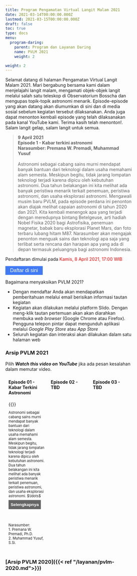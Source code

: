 ```yaml
---
title: Program Pengamatan Virtual Langit Malam 2021
date: 2021-03-14T00:00:00.000Z
lastmod: 2021-03-15T00:00:00.000Z
draft: false
toc: true
type: docs
menu:
  program-daring:
    parent: Program dan Layanan Daring
    name: PVLM 2021
    weight: 2

weight: 2
---
```


<style>
* {
  box-sizing: border-box;
}

/* Create three equal columns that floats next to each other */
.column {
  float: left;
  width: 33.33%;
  padding: 10px;
  /* text-align: justify;
  text-justify: inter-word; */
  }

/* Clear floats after the columns */
.row:after {
  content: "";
  display: table;
  clear: both;
}

/* div.desc {
  padding: 20px;
} */

/* @media screen and (min-width: 601px) {
  p {
    font-size: 16px;
  }
}

@media screen and (max-width: 600px) {
  p {
    font-size: 14px;
  }
} */

.showmore {
  font-size: 0.8em;
}

.showmore .more, .showmore.show .dots {
  display: none
}

.showmore.show .more {
  display: inline
}

.showmore button {
  cursor: pointer;
  display: block;
  margin-top: 0.5em;
  margin-bottom: 1em;
  font-weight: bold;
  background-color: #656565;
  color: white;
  border: none;
  outline: none;
  padding: 0.5em;
}

.tombol {
  background-color: #417AF5; /* blue */
  border: none;
  color: white;
  padding: 5px 15px;
  text-align: center;
  text-decoration: none;
  display: inline-block;
  font-size: 16px;
}
</style>

Selamat datang di halaman Pengamatan Virtual Langit Malam 2021. Mari bergabung bersama kami dalam menjelajahi langit malam, mengamati objek-objek langit melalui salah satu teleskop di Observatorium Bosscha dan mengupas topik-topik astronomi menarik. Episode-episode yang akan datang akan diumumkan di sini dan di media sosial sebelum kegiatan tersebut dilaksanakan. Anda juga dapat menonton kembali episode yang telah dilaksanakan pada kanal YouTube kami. Terima kasih telah menonton!. Salam langit gelap, salam langit untuk semua. 

> **9 April 2021** <br>
**Episode 1 - Kabar terkini astronomi** <br>
**Narasumber: Premana W. Premadi, Muhammad Yusuf** <br><br>
Astronomi sebagai cabang sains murni mendapat banyak bantuan dari teknologi dalam usaha memahami alam semesta. Meskipun begitu, tidak jarang lompatan teknologi terjadi karena dipicu oleh kebutuhan astronomi. Dua tahun belakangan ini kita melihat ada banyak peristiwa menarik terkait penemuan, peristiwa astronomi, dan usaha eksplorasi astronomi. Mengawali musim baru PVLM, pada episode perdana ini penonton akan diajak melihat capaian astronomi di tahun 2020 dan 2021. Kita kembali menengok apa yang terjadi dengan meredupnya bintang Betelgeuse, arti hadiah Nobel Fisika 2020 bagi Astrofisika, penemuan magnetar, babak baru eksplorasi Planet Mars, dan foto terbaru lubang hitam M87. Narasumber akan mengajak penonton menguak sains dan teknologi apa saja yang terlibat serta rencana dan harapan apa yang ada di depan termasuk peluangnya bagi astronomi Indonesia.

Pendaftaran dimulai pada <font color="red">Kamis, 8 April 2021, 17:00 WIB </font> 

<a href="https://bit.ly/pvlm2021" target="_blank"><button class="tombol">Daftar di sini</button></a>

Bagaimana menyaksikan PVLM 2021?
- Dengan mendaftar Anda akan mendapatkan pemberitahuan melalui email berisikan informasi tautan kegiatan
- Kegiatan akan dilakukan melalui platform Slido. Dengan meng-klik tautan pertemuan akan akan diarahkan membuka <i>web browser</i> (Google Chrome atau Firefox). Pengguna telepon pintar dapat mengunduh aplikasi melalui <i>Google Play Store</i> atau <i>App Store</i> 
- Seluruh kegiatan dan interaksi akan dilakukan dalam satu halaman web  


### Arsip PVLM 2021

Pilih **_Watch this video on YouTube_** jika ada pesan kesalahan dalam memutar video.

<div class="row">
  <div class="column">
    <b>Episode 01 - Kabar Terkini Astronomi</b>
  </div>
  <div class="column">
    <b>Episode 02 - TBD</b>
  </div>
  <div class="column">
    <b>Episode 03 - TBD</b>
  </div>
</div>

<div class="row">
  <div class="column">
    {{<youtube >}}
    <p style="font-size: .8em" class="showmore">
    Astronomi sebagai cabang sains murni mendapat banyak bantuan dari teknologi dalam usaha memahami alam semesta. Meskipun begitu, tidak jarang lompatan teknologi terjadi karena dipicu oleh kebutuhan astronomi. Dua tahun belakangan ini kita melihat ada banyak peristiwa menarik terkait penemuan, peristiwa astronomi, dan usaha eksplorasi astronomi.  <span class="dots">$\ldots$</span><span class="more"> Mengawali musim baru PVLM, pada episode perdana ini penonton akan diajak melihat capaian astronomi di tahun 2020 dan 2021. Kita kembali menengok apa yang terjadi dengan meredupnya bintang Betelgeuse, arti hadiah Nobel Fisika 2020 bagi Astrofisika, penemuan magnetar, babak baru eksplorasi Planet Mars, dan foto terbaru lubang hitam M87. Narasumber akan mengajak penonton menguak sains dan teknologi apa saja yang terlibat serta rencana dan harapan apa yang ada di depan termasuk peluangnya bagi astronomi Indonesia. </span>
      <button>Selengkapnya</button>
    <!-- Manusia telah mengamati langit malam sejak zaman dahulu kala. Keteraturan gerak benda-benda langit menginspirasi manusia dari berbagai sudut pandang, antara lain kebudayaan, kepercayaan, mata pencaharian, dan bahkan aktivitas sehari-hari. Mulai dari Bulan, Matahari, dan planet-planet dalam Tata Surya, hingga rasi-rasi bintang yang bergantian menghiasi langit malam. <span class="dots">$\ldots$</span><span class="more">Kita mengenali berbagai rasi bintang yang masih terus kita manfaatkan kemunculannya dan nikmati keindahannya. Rasi-rasi bintang diberi nama dan label mengikuti perpaduan antara kearifan berbagai peradaban kuno dengan aturan baru yang lebih sistematis yang disepakati oleh komunitas astronom dunia. Dalam skala jarak, rasi-rasi bintang tersebar dalam ruang kecil yang di seputar Tata Surya; relatif kecil dibandingkan dengan ukuran Galaksi Bima Sakti. Astronomi modern memanfaatkan rasi-rasi bintang itu sebagai petunjuk arah, sehingga tak jarang penamaan benda langit yang jauh mengikuti nama rasi bintang yang menjadi pengarah ke benda tersebut.  </span>
      <button>Selengkapnya</button> -->
    </p>
  </div>
  <div class="column">
     <!-- {{<youtube iQ7-aChXn7g >}}
    <p style="font-size: .8em" class="showmore">Pada pertemuan ini pemirsa diajak untuk mendengar cerita tentang siklus hidup bintang, seperti apa daerah pembentuk bintang pada umumnya? <span class="dots">$\ldots$</span><span class="more">Tersusun atas apa? Bagaimana bintang lahir di nebula ini? Bagaimana proses kematian serta peran bintang dalam memperkaya unsur kimia di alam semesta? </span>
      <button>Selengkapnya</button>
    </p> -->
  </div>
  <div class="column">
    <!-- {{<youtube 6i4EKFyrMQ0>}}
    <p style="font-size: .8em" class="showmore"> Seperti manusia, masing-masing dari miliaran galaksi di alam semesta mengembangkan sifat uniknya sendiri selama masa hidup yang rumit. <span class="dots">$\ldots$</span><span class="more">Apa saja bentuk dan komponen galaksi, bagaimana galaksi terbentuk dan apa yang dapat galaksi ceritakan tentang alam semesta kita? </span>
      <button>Selengkapnya</button>
    </p> -->
  </div>
</div>

<div class="row">
  <div class="column">
    <p style="font-size: .8em">Narasumber: <br> 1. Premana W. Premadi, Ph.D. <br>  2. Muhammad Yusuf, S.Si.</p>
  </div>
  <div class="column">
    <!-- <p style="font-size: .8em">Narasumber: <br> 1. Dr. Kiki Vierdayanti <br>  2. Muhammad Yusuf, S.Si.</p> -->
  </div>
  <div class="column">
    <!-- <p style="font-size: .8em">Narasumber: <br> 1. Premana W. Premadi, Ph.D. <br>  2. Muhammad Yusuf, S.Si.</p> -->
  </div>
</div>

### [Arsip PVLM 2020]({{< ref "/layanan/pvlm-2020.md">}})

<script> 
  document.querySelectorAll(".showmore").forEach(function (p) {
   p.querySelector("button").addEventListener("click", function () {
    p.classList.toggle("show");
    this.textContent = p.classList.contains("show") ? "Persingkat" : "Selengkapnya";
   });
 }); 
</script>